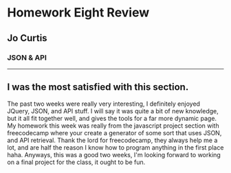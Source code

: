 # Homework Eight Review
## Jo Curtis
### JSON & API
---
I was the most satisfied with this section.
---
The past two weeks were really very interesting, I definitely enjoyed JQuery, JSON, and API stuff. I will say it was quite a bit of new knowledge, but it all fit together well, and gives the tools for a far more dynamic page. My homework this week was really from the javascript project section with freecodecamp where your create a generator of some sort that uses JSON, and API retrieval. Thank the lord for freecodecamp, they always help me a lot, and are half the reason I know how to program anything in the first place haha. Anyways, this was a good two weeks, I'm looking forward to working on a final project for the class, it ought to be fun.

